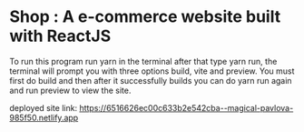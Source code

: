 # Shop : A e-commerce website built with ReactJS

To run this program run yarn in the terminal after that type yarn run, the terminal will prompt you with three options build, vite and preview. You must first do build and then after it successfully builds you can do yarn run again and run preview to view the site.

deployed site link: https://6516626ec00c633b2e542cba--magical-pavlova-985f50.netlify.app
